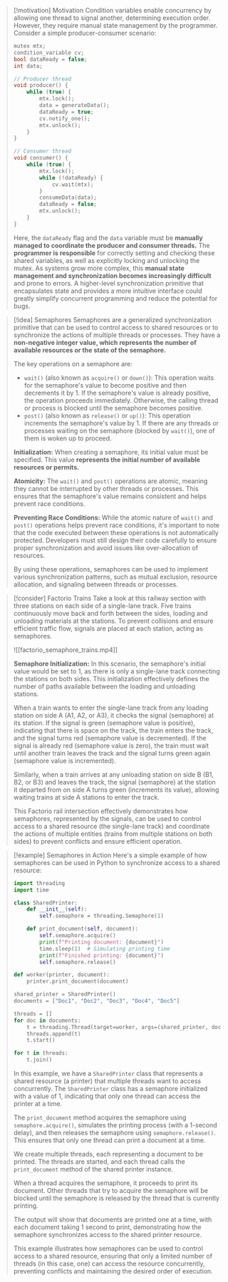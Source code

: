 > [!motivation] Motivation
> Condition variables enable concurrency by allowing one thread to signal another, determining execution order. However, they require manual state management by the programmer. Consider a simple producer-consumer scenario:
> ```cpp
> mutex mtx; 
> condition_variable cv;
> bool dataReady = false;
> int data;
> 
> // Producer thread
> void producer() {
>     while (true) {
>         mtx.lock();
>         data = generateData();
>         dataReady = true;
>         cv.notify_one();
>         mtx.unlock();
>     }
> }
> 
> // Consumer thread
> void consumer() {
>     while (true) {
>         mtx.lock();
>         while (!dataReady) {
>             cv.wait(mtx);
>         }
>         consumeData(data);
>         dataReady = false;
>         mtx.unlock();
>     }
> }
> ```
> Here, the `dataReady` flag and the `data` variable must be **manually managed to coordinate the producer and consumer threads.** The **programmer is responsible** for correctly setting and checking these shared variables, as well as explicitly locking and unlocking the mutex. As systems grow more complex, this **manual state management and synchronization becomes increasingly difficult** and prone to errors. A higher-level synchronization primitive that encapsulates state and provides a more intuitive interface could greatly simplify concurrent programming and reduce the potential for bugs.

> [!idea] Semaphores
> Semaphores are a generalized synchronization primitive that can be used to control access to shared resources or to synchronize the actions of multiple threads or processes. They have a **non-negative integer value, which represents the number of available resources or the state of the semaphore.**
> 
> The key operations on a semaphore are:
> - `wait()` (also known as `acquire()` or `down()`): This operation waits for the semaphore's value to become positive and then decrements it by 1. If the semaphore's value is already positive, the operation proceeds immediately. Otherwise, the calling thread or process is blocked until the semaphore becomes positive.
> - `post()` (also known as `release()` or `up()`): This operation increments the semaphore's value by 1. If there are any threads or processes waiting on the semaphore (blocked by `wait()`), one of them is woken up to proceed.
>
> **Initialization:**
> When creating a semaphore, its initial value must be specified. This value **represents the initial number of available resources or permits.**
>
> **Atomicity:**
> The `wait()` and `post()` operations are atomic, meaning they cannot be interrupted by other threads or processes. This ensures that the semaphore's value remains consistent and helps prevent race conditions.
>
> **Preventing Race Conditions:**
> While the atomic nature of `wait()` and `post()` operations helps prevent race conditions, it's important to note that the code executed between these operations is not automatically protected. Developers must still design their code carefully to ensure proper synchronization and avoid issues like over-allocation of resources.
>
> By using these operations, semaphores can be used to implement various synchronization patterns, such as mutual exclusion, resource allocation, and signaling between threads or processes.

> [!consider] Factorio Trains
> Take a look at this railway section with three stations on each side of a single-lane track. Five trains continuously move back and forth between the sides, loading and unloading materials at the stations. To prevent collisions and ensure efficient traffic flow, signals are placed at each station, acting as semaphores.
> 
> ![[factorio_semaphore_trains.mp4]]
> 
> **Semaphore Initialization:**
> In this scenario, the semaphore's initial value would be set to 1, as there is only a single-lane track connecting the stations on both sides. This initialization effectively defines the number of paths available between the loading and unloading stations.
> 
> When a train wants to enter the single-lane track from any loading station on side A (A1, A2, or A3), it checks the signal (semaphore) at its station. If the signal is green (semaphore value is positive), indicating that there is space on the track, the train enters the track, and the signal turns red (semaphore value is decremented). If the signal is already red (semaphore value is zero), the train must wait until another train leaves the track and the signal turns green again (semaphore value is incremented).
> 
> Similarly, when a train arrives at any unloading station on side B (B1, B2, or B3) and leaves the track, the signal (semaphore) at the station it departed from on side A turns green (increments its value), allowing waiting trains at side A stations to enter the track.
> 
> This Factorio rail intersection effectively demonstrates how semaphores, represented by the signals, can be used to control access to a shared resource (the single-lane track) and coordinate the actions of multiple entities (trains from multiple stations on both sides) to prevent conflicts and ensure efficient operation.


> [!example] Semaphores in Action
> Here's a simple example of how semaphores can be used in Python to synchronize access to a shared resource:
> 
> ```python
> import threading
> import time
> 
> class SharedPrinter:
>     def __init__(self):
>         self.semaphore = threading.Semaphore(1)
> 
>     def print_document(self, document):
>         self.semaphore.acquire()
>         print(f"Printing document: {document}")
>         time.sleep(1)  # Simulating printing time
>         print(f"Finished printing: {document}")
>         self.semaphore.release()
> 
> def worker(printer, document):
>     printer.print_document(document)
> 
> shared_printer = SharedPrinter()
> documents = ["Doc1", "Doc2", "Doc3", "Doc4", "Doc5"]
> 
> threads = []
> for doc in documents:
>     t = threading.Thread(target=worker, args=(shared_printer, doc))
>     threads.append(t)
>     t.start()
> 
> for t in threads:
>     t.join()
> ```
> 
> In this example, we have a `SharedPrinter` class that represents a shared resource (a printer) that multiple threads want to access concurrently. The `SharedPrinter` class has a semaphore initialized with a value of 1, indicating that only one thread can access the printer at a time.
> 
> The `print_document` method acquires the semaphore using `semaphore.acquire()`, simulates the printing process (with a 1-second delay), and then releases the semaphore using `semaphore.release()`. This ensures that only one thread can print a document at a time.
> 
> We create multiple threads, each representing a document to be printed. The threads are started, and each thread calls the `print_document` method of the shared printer instance.
> 
> When a thread acquires the semaphore, it proceeds to print its document. Other threads that try to acquire the semaphore will be blocked until the semaphore is released by the thread that is currently printing.
> 
> The output will show that documents are printed one at a time, with each document taking 1 second to print, demonstrating how the semaphore synchronizes access to the shared printer resource.
> 
> This example illustrates how semaphores can be used to control access to a shared resource, ensuring that only a limited number of threads (in this case, one) can access the resource concurrently, preventing conflicts and maintaining the desired order of execution.


